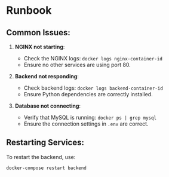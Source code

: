 # Runbook

## Common Issues:

1. **NGINX not starting**:
   - Check the NGINX logs: `docker logs nginx-container-id`
   - Ensure no other services are using port 80.

2. **Backend not responding**:
   - Check backend logs: `docker logs backend-container-id`
   - Ensure Python dependencies are correctly installed.

3. **Database not connecting**:
   - Verify that MySQL is running: `docker ps | grep mysql`
   - Ensure the connection settings in `.env` are correct.

## Restarting Services:

To restart the backend, use:
```bash
docker-compose restart backend
